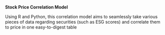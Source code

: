 **Stock Price Correlation Model**

Using R and Python, this correlation model aims to seamlessly take various pieces of data regarding securities (such as ESG scores) and correlate them to price in one easy-to-digest table

